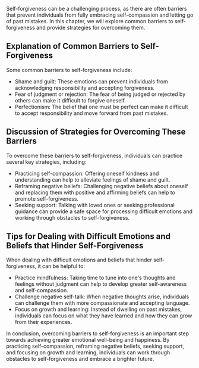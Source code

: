 
Self-forgiveness can be a challenging process, as there are often barriers that prevent individuals from fully embracing self-compassion and letting go of past mistakes. In this chapter, we will explore common barriers to self-forgiveness and provide strategies for overcoming them.

Explanation of Common Barriers to Self-Forgiveness
--------------------------------------------------

Some common barriers to self-forgiveness include:

* Shame and guilt: These emotions can prevent individuals from acknowledging responsibility and accepting forgiveness.
* Fear of judgment or rejection: The fear of being judged or rejected by others can make it difficult to forgive oneself.
* Perfectionism: The belief that one must be perfect can make it difficult to accept responsibility and move forward from past mistakes.

Discussion of Strategies for Overcoming These Barriers
------------------------------------------------------

To overcome these barriers to self-forgiveness, individuals can practice several key strategies, including:

* Practicing self-compassion: Offering oneself kindness and understanding can help to alleviate feelings of shame and guilt.
* Reframing negative beliefs: Challenging negative beliefs about oneself and replacing them with positive and affirming beliefs can help to promote self-forgiveness.
* Seeking support: Talking with loved ones or seeking professional guidance can provide a safe space for processing difficult emotions and working through obstacles to self-forgiveness.

Tips for Dealing with Difficult Emotions and Beliefs that Hinder Self-Forgiveness
---------------------------------------------------------------------------------

When dealing with difficult emotions and beliefs that hinder self-forgiveness, it can be helpful to:

* Practice mindfulness: Taking time to tune into one's thoughts and feelings without judgment can help to develop greater self-awareness and self-compassion.
* Challenge negative self-talk: When negative thoughts arise, individuals can challenge them with more compassionate and accepting language.
* Focus on growth and learning: Instead of dwelling on past mistakes, individuals can focus on what they have learned and how they can grow from their experiences.

In conclusion, overcoming barriers to self-forgiveness is an important step towards achieving greater emotional well-being and happiness. By practicing self-compassion, reframing negative beliefs, seeking support, and focusing on growth and learning, individuals can work through obstacles to self-forgiveness and embrace a brighter future.
